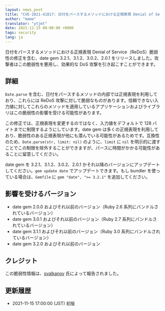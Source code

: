 ```yaml
---
layout: news_post
title: "CVE-2021-41817: 日付をパースするメソッドにおける正規表現 Denial of Service の脆弱性について"
author: "mame"
translator: "ytjmt"
date: 2021-11-15 08:00:00 +0000
tags: security
lang: ja
---
```


日付をパースするメソッドにおける正規表現 Denial of Service（ReDoS）脆弱性の修正を含む、date gem 3.2.1、3.1.2、3.0.2、2.0.1 をリリースしました。攻撃者はこの脆弱性を悪用し、効果的な DoS 攻撃を引き起こすことができます。

## 詳細

`Date.parse` を含む、日付をパースするメソッドの内部では正規表現を利用しており、これらには ReDoS 攻撃に対して脆弱なものがあります。信頼できない入力値に対してこれらのメソッドを適用しているアプリケーションおよびライブラリはこの脆弱性の影響を受ける可能性があります。

この修正では、正規表現を変更するのではなく、入力値をデフォルトで 128 バイトまでに制限するようにしています。date gem は多くの正規表現を利用しており、脆弱性のある正規表現が他にも潜んでいる可能性があるためです。互換性のため、`Date.parse(str, limit: nil)` のように、`limit` に `nil` を明示的に渡すことでこの制限を除外することができますが、パースに時間がかかる可能性があることに留意してください。

date gem を 3.2.1、3.1.2、3.0.2、2.0.1 かそれ以降のバージョンにアップデートしてください。`gem update date` でアップデートできます。もし bundler を使っている場合は、`Gemfile` に `gem "date", ">= 3.2.1"` を追加してください。

## 影響を受けるバージョン

* date gem 2.0.0 およびそれ以前のバージョン（Ruby 2.6 系列にバンドルされているバージョン）
* date gem 3.0.1 およびそれ以前のバージョン（Ruby 2.7 系列にバンドルされているバージョン）
* date gem 3.1.1 およびそれ以前のバージョン（Ruby 3.0 系列にバンドルされているバージョン）
* date gem 3.2.0 およびそれ以前のバージョン

## クレジット

この脆弱性情報は、[svalkanov](https://github.com/SValkanov/) 氏によって報告されました。

## 更新履歴

* 2021-11-15 17:00:00 (JST) 初版
